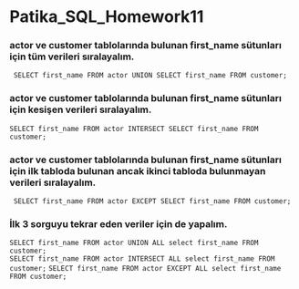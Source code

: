 # Patika_SQL_Homework11

### actor ve customer tablolarında bulunan first_name sütunları için tüm verileri sıralayalım.

```  SELECT first_name FROM actor UNION SELECT first_name FROM customer; ```

### actor ve customer tablolarında bulunan first_name sütunları için kesişen verileri sıralayalım.

``` SELECT first_name FROM actor INTERSECT SELECT first_name FROM customer; ```

### actor ve customer tablolarında bulunan first_name sütunları için ilk tabloda bulunan ancak ikinci tabloda bulunmayan verileri sıralayalım.

```  SELECT first_name FROM actor EXCEPT SELECT first_name FROM customer; ```

### İlk 3 sorguyu tekrar eden veriler için de yapalım.

``` SELECT first_name FROM actor UNION ALL select first_name FROM customer; ```</br>
``` SELECT first_name FROM actor INTERSECT ALL select first_name FROM customer; ```
``` SELECT first_name FROM actor EXCEPT ALL select first_name FROM customer; ```
